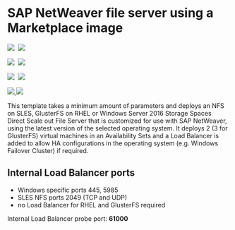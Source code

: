 # SAP NetWeaver file server using a Marketplace image

<IMG SRC="https://azbotstorage.blob.core.windows.net/badges/sap-file-server-md/PublicLastTestDate.svg" />&nbsp;
<IMG SRC="https://azbotstorage.blob.core.windows.net/badges/sap-file-server-md/PublicDeployment.svg" />&nbsp;

<IMG SRC="https://azbotstorage.blob.core.windows.net/badges/sap-file-server-md/FairfaxLastTestDate.svg" />&nbsp;
<IMG SRC="https://azbotstorage.blob.core.windows.net/badges/sap-file-server-md/FairfaxDeployment.svg" />&nbsp;

<IMG SRC="https://azbotstorage.blob.core.windows.net/badges/sap-file-server-md/BestPracticeResult.svg" />&nbsp;
<IMG SRC="https://azbotstorage.blob.core.windows.net/badges/sap-file-server-md/CredScanResult.svg" />&nbsp;

<a href="https://portal.azure.com/#create/Microsoft.Template/uri/https%3A%2F%2Fraw.githubusercontent.com%2FAzure%2Fazure-quickstart-templates%2Fmaster%2Fsap-file-server-md%2Fazuredeploy.json" target="_blank">
    <img src="http://azuredeploy.net/deploybutton.png"/>
</a>
<a href="http://armviz.io/#/?load=https%3A%2F%2Fraw.githubusercontent.com%2FAzure%2Fazure-quickstart-templates%2Fmaster%2Fsap-file-server-md%2Fazuredeploy.json" target="_blank">
    <img src="http://armviz.io/visualizebutton.png"/>
</a>

This template takes a minimum amount of parameters and deploys an NFS on SLES, GlusterFS on RHEL or Windows Server 2016 Storage Spaces Direct Scale out File Server that is customized for use with SAP NetWeaver, using the latest version of the selected operating system. It deploys 2 (3 for GlusterFS) virtual machines in an Availability Sets and a Load Balancer is added to allow HA configurations in the operating system (e.g. Windows Failover Cluster) if required.

## Internal Load Balancer ports

* Windows specific ports 445, 5985
* SLES NFS ports 2049 (TCP and UDP)
* no Load Balancer for RHEL and GlusterFS required

Internal Load Balancer probe port: **61000**
